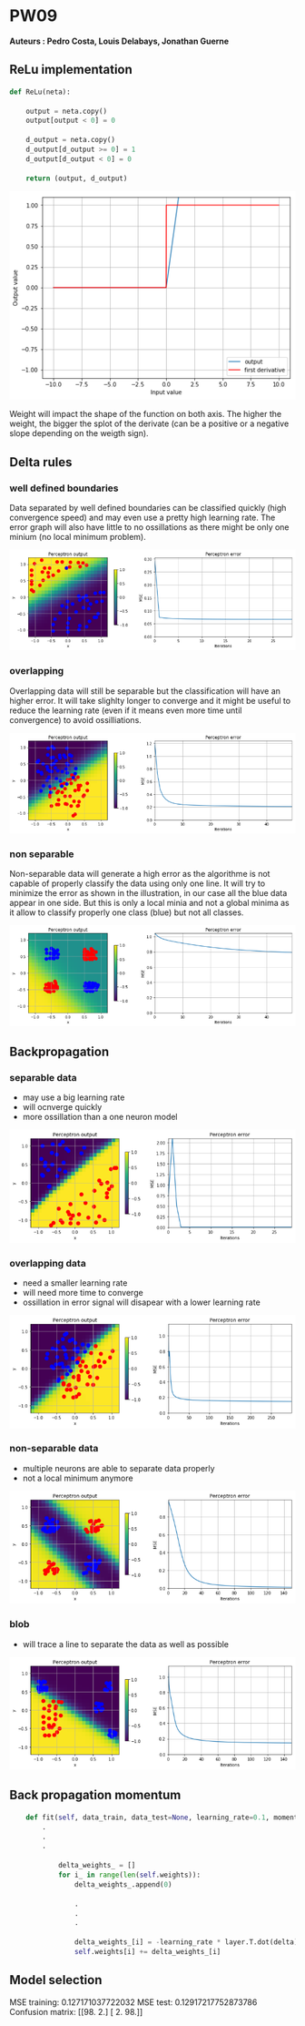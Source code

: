 # PW09
**Auteurs : Pedro Costa, Louis Delabays, Jonathan Guerne**

## ReLu implementation


```python
def ReLu(neta):
    
    output = neta.copy()
    output[output < 0] = 0
    
    d_output = neta.copy()
    d_output[d_output >= 0] = 1
    d_output[d_output < 0] = 0
    
    return (output, d_output)
```

![](ReLu_graph.png)

Weight will impact the shape of the function on both axis. The higher the weight, the bigger the splot of the derivate (can be a positive or a negative slope depending on the weigth sign). 

## Delta rules 

### well defined boundaries 

Data separated by well defined boundaries can be classified quickly (high convergence speed) and may even use a pretty high learning rate. The error graph will also have little to no ossillations as there might be only one minium (no local minimum problem).

![](separable_graphe.png)

### overlapping

Overlapping data will still be separable but the classification will have an higher error. It will take slighlty longer to converge and it might be useful to reduce the learning rate (even if it means even more time until convergence) to avoid ossilliations.

![](overlapping_graph.png)

### non separable 

Non-separable data will generate a high error as the algorithme is not capable of properly classify the data using only one line. It will try to minimize the error as shown in the illustration, in our case all the blue data appear in one side. But this is only a local minia and not a global minima as it allow to classify properly one class (blue) but not all classes.

![](non_separable_graph.png)

## Backpropagation

### separable data

- may use a big learning rate
- will ocnverge quickly
- more ossillation than a one neuron model

![](separable_graphe_back.png)

### overlapping data

- need a smaller learning rate
- will need more time to converge
- ossillation in error signal will disapear with a lower learning rate

![](overlapping_graph_back.png)

### non-separable data

- multiple neurons are able to separate data properly
- not a local minimum anymore

![](non_separable_graph_back.png)

### blob

- will trace a line to separate the data as well as possible

![](blobs_graph_back.png)

## Back propagation momentum

```python
    def fit(self, data_train, data_test=None, learning_rate=0.1, momentum=0.9, epochs=100):
        .
        .
        .
        
            delta_weights_ = []
            for i_ in range(len(self.weights)):
                delta_weights_.append(0)

                .
                .
                .

                delta_weights_[i] = -learning_rate * layer.T.dot(delta) + momentum * delta_weights_[i]
                self.weights[i] += delta_weights_[i]
```


## Model selection

MSE training:  0.127171037722032
MSE test:  0.12917217752873786
Confusion matrix:
[[98.  2.]
 [ 2. 98.]]
